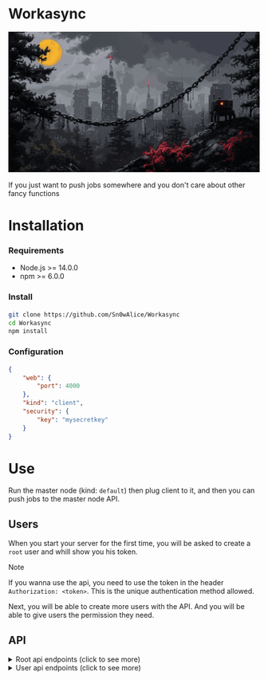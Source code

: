 # Workasync

![Workasync](./.github/banner.png)

If you just want to push jobs somewhere and you don't care about other fancy functions

# Installation

### Requirements
- Node.js >= 14.0.0
- npm >= 6.0.0

### Install
```bash
git clone https://github.com/Sn0wAlice/Workasync
cd Workasync
npm install
```

### Configuration
```json
{
    "web": {
        "port": 4000
    },
    "kind": "client",
    "security": {
        "key": "mysecretkey"
    }
}
```

# Use
Run the master node (kind: `default`) then plug client to it, and then you can push jobs to the master node API.

## Users

When you start your server for the first time, you will be asked to create a `root` user and whill show you his token.

> [!NOTE]
> If you wanna use the api, you need to use the token in the header `Authorization: <token>`. This is the unique authentication method allowed.

Next, you will be able to create more users with the API. And you will be able to give users the permission they need.

## API


<details>
  <summary>Root api endpoints (click to see more)</summary>


### 1. Create a new user
**Endpoint:**  
`GET /api/users/create/{username}`  

**Description:**  
Will create user named `username` and will send you the auth token.

**Response Example:**
```json
{
    "error": false,
    "message": "User alice created with apikey: eca1815f-1eb5-443f-9a34-0856ae9afe9a"
}
```

### 2. List all users
**Endpoint:**  
`GET /api/users/list`  

**Description:**  
Will send you the list with all users (except the auth token available in `./config/users.json`).

**Response Example:**
```json
{
    "error": false,
    "message": "User alice created with apikey: eca1815f-1eb5-443f-9a34-0856ae9afe9a"
}
```

### 3. Delete a user
**Endpoint:**  
`GET /api/users/delete/{username}`  

**Description:**  
Will delete user named `username`.

**Response Example:**
```json
{
    "error": false,
    "message": "User alice deleted"
}
```


</details>

<details>
  <summary>User api endpoints (click to see more)</summary>


### 1. Claim server
**Endpoint:**  
`GET /api/clients/claim/{serveruuid}`  

**Description:**  
Will claim server `serveruuid` to the user. (use the key showed in client console)

**Response Example:**
```json
{
    "error": false,
    "message": "Server claimed"
}
```

> [!NOTE]
> You can only claim one time a server.



</details>